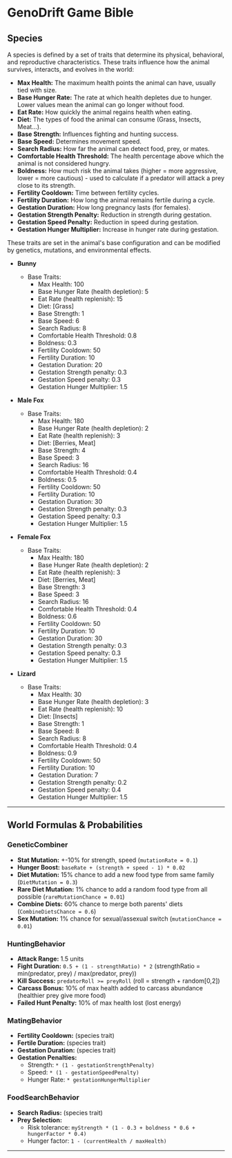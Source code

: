 # GenoDrift Game Bible

## Species

A species is defined by a set of traits that determine its physical, behavioral, and reproductive characteristics. These traits influence how the animal survives, interacts, and evolves in the world:

- **Max Health:** The maximum health points the animal can have, usually tied with size.
- **Base Hunger Rate:** The rate at which health depletes due to hunger. Lower values mean the animal can go longer without food.
- **Eat Rate:** How quickly the animal regains health when eating.
- **Diet:** The types of food the animal can consume (Grass, Insects, Meat...).
- **Base Strength:** Influences fighting and hunting success.
- **Base Speed:** Determines movement speed.
- **Search Radius:** How far the animal can detect food, prey, or mates.
- **Comfortable Health Threshold:** The health percentage above which the animal is not considered hungry.
- **Boldness:** How much risk the animal takes (higher = more aggressive, lower = more cautious) - used to calculate if a predator will attack a prey close to its strength.
- **Fertility Cooldown:** Time between fertility cycles.
- **Fertility Duration:** How long the animal remains fertile during a cycle.
- **Gestation Duration:** How long pregnancy lasts (for females).
- **Gestation Strength Penalty:** Reduction in strength during gestation.
- **Gestation Speed Penalty:** Reduction in speed during gestation.
- **Gestation Hunger Multiplier:** Increase in hunger rate during gestation.

These traits are set in the animal's base configuration and can be modified by genetics, mutations, and environmental effects. 

- **Bunny**
    - Base Traits: 
        - Max Health: 100
        - Base Hunger Rate (health depletion): 5
        - Eat Rate (health replenish): 15
        - Diet: [Grass]
        - Base Strength: 1
        - Base Speed: 6
        - Search Radius: 8
        - Comfortable Health Threshold: 0.8
        - Boldness: 0.3
        - Fertility Cooldown: 50
        - Fertility Duration: 10
        - Gestation Duration: 20
        - Gestation Strength penalty: 0.3
        - Gestation Speed penalty: 0.3
        - Gestation Hunger Multiplier: 1.5

- **Male Fox**
    - Base Traits: 
        - Max Health: 180
        - Base Hunger Rate (health depletion): 2
        - Eat Rate (health replenish): 3
        - Diet: [Berries, Meat]
        - Base Strength: 4
        - Base Speed: 3
        - Search Radius: 16
        - Comfortable Health Threshold: 0.4
        - Boldness: 0.5
        - Fertility Cooldown: 50
        - Fertility Duration: 10
        - Gestation Duration: 30
        - Gestation Strength penalty: 0.3
        - Gestation Speed penalty: 0.3
        - Gestation Hunger Multiplier: 1.5

- **Female Fox**
    - Base Traits: 
        - Max Health: 180
        - Base Hunger Rate (health depletion): 2
        - Eat Rate (health replenish): 3
        - Diet: [Berries, Meat]
        - Base Strength: 3
        - Base Speed: 3
        - Search Radius: 16
        - Comfortable Health Threshold: 0.4
        - Boldness: 0.6
        - Fertility Cooldown: 50
        - Fertility Duration: 10
        - Gestation Duration: 30
        - Gestation Strength penalty: 0.3
        - Gestation Speed penalty: 0.3
        - Gestation Hunger Multiplier: 1.5
- **Lizard**
  - Base Traits: 
    - Max Health: 30
    - Base Hunger Rate (health depletion): 3
    - Eat Rate (health replenish): 10
    - Diet: [Insects]
    - Base Strength: 1
    - Base Speed: 8
    - Search Radius: 8
    - Comfortable Health Threshold: 0.4
    - Boldness: 0.9
    - Fertility Cooldown: 50
    - Fertility Duration: 10
    - Gestation Duration: 7
    - Gestation Strength penalty: 0.2
    - Gestation Speed penalty: 0.4
    - Gestation Hunger Multiplier: 1.5

---

## World Formulas & Probabilities

### GeneticCombiner
- **Stat Mutation:** +-10% for strength, speed (`mutationRate = 0.1`)
- **Hunger Boost:** `baseRate + (strength + speed - 1) * 0.02`
- **Diet Mutation:** 15% chance to add a new food type from same family (`DietMutation = 0.3`)
- **Rare Diet Mutation:** 1% chance to add a random food type from all possible (`rareMutationChance = 0.01`)
- **Combine Diets:** 60% chance to merge both parents' diets (`CombineDietsChance = 0.6`)
- **Sex Mutation:** 1% chance for sexual/assexual switch (`mutationChance = 0.01`)

### HuntingBehavior
- **Attack Range:** 1.5 units
- **Fight Duration:** `0.5 + (1 - strengthRatio) * 2` (strengthRatio = min(predator, prey) / max(predator, prey))
- **Kill Success:** `predatorRoll >= preyRoll` (roll = strength + random[0,2])
- **Carcass Bonus:** 10% of max health added to carcass abundance (healthier prey give more food)
- **Failed Hunt Penalty:** 10% of max health lost (lost energy)

### MatingBehavior
- **Fertility Cooldown:** (species trait)
- **Fertile Duration:** (species trait)
- **Gestation Duration:** (species trait)
- **Gestation Penalties:**
  - Strength: `* (1 - gestationStrengthPenalty)`
  - Speed: `* (1 - gestationSpeedPenalty)`
  - Hunger Rate: `* gestationHungerMultiplier`

### FoodSearchBehavior
- **Search Radius:** (species trait)
- **Prey Selection:**
  - Risk tolerance: `myStrength * (1 - 0.3 + boldness * 0.6 + hungerFactor * 0.4)`
  - Hunger factor: `1 - (currentHealth / maxHealth)`

---

